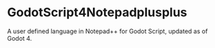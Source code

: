 # GodotScript4Notepadplusplus
A user defined language in Notepad++ for Godot Script, updated as of Godot 4.
